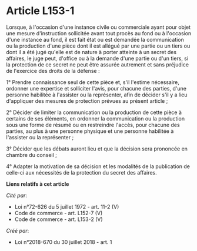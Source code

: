 # Article L153-1

Lorsque, à l'occasion d'une instance civile ou commerciale ayant pour objet une mesure d'instruction sollicitée avant tout
procès au fond ou à l'occasion d'une instance au fond, il est fait état ou est demandée la communication ou la production
d'une pièce dont il est allégué par une partie ou un tiers ou dont il a été jugé qu'elle est de nature à porter atteinte à un
secret des affaires, le juge peut, d'office ou à la demande d'une partie ou d'un tiers, si la protection de ce secret ne peut
être assurée autrement et sans préjudice de l'exercice des droits de la défense :

1° Prendre connaissance seul de cette pièce et, s'il l'estime nécessaire, ordonner une expertise et solliciter l'avis, pour
chacune des parties, d'une personne habilitée à l'assister ou la représenter, afin de décider s'il y a lieu d'appliquer des
mesures de protection prévues au présent article ;

2° Décider de limiter la communication ou la production de cette pièce à certains de ses éléments, en ordonner la
communication ou la production sous une forme de résumé ou en restreindre l'accès, pour chacune des parties, au plus à une
personne physique et une personne habilitée à l'assister ou la représenter ;

3° Décider que les débats auront lieu et que la décision sera prononcée en chambre du conseil ;

4° Adapter la motivation de sa décision et les modalités de la publication de celle-ci aux nécessités de la protection du
secret des affaires.

**Liens relatifs à cet article**

_Cité par_:

  - Loi n°72-626 du 5 juillet 1972 - art. 11-2 (V)
  - Code de commerce - art. L152-7 (V)
  - Code de commerce - art. L153-2 (V)

_Créé par_:

  - Loi n°2018-670 du 30 juillet 2018 - art. 1
